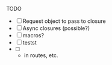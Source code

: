 TODO
- [ ] Request object to pass to closure
- [ ] Async closures (possible?)
- [ ] macros?
- [ ] testst
- [ ] * in routes, etc.
